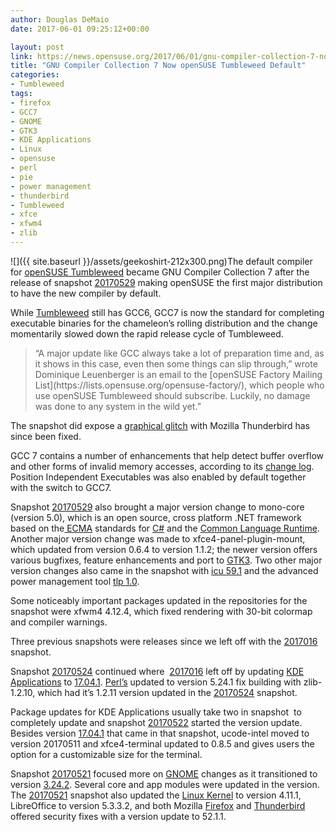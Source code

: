 ```yaml
---
author: Douglas DeMaio
date: 2017-06-01 09:25:12+00:00

layout: post
link: https://news.opensuse.org/2017/06/01/gnu-compiler-collection-7-now-opensuse-tumbleweed-default/
title: "GNU Compiler Collection 7 Now openSUSE Tumbleweed Default"
categories:
- Tumbleweed
tags:
- firefox
- GCC7
- GNOME
- GTK3
- KDE Applications
- Linux
- opensuse
- perl
- pie
- power management
- thunderbird
- Tumbleweed
- xfce
- xfwm4
- zlib
---
```

![]({{ site.baseurl }}/assets/geekoshirt-212x300.png)The default compiler for [openSUSE Tumbleweed](https://en.opensuse.org/Portal:Tumbleweed) became GNU Compiler Collection 7 after the release of snapshot [20170529](https://lists.opensuse.org/opensuse-factory/2017-05/msg00516.html) making openSUSE the first major distribution to have the new compiler by default.

While [Tumbleweed](https://en.opensuse.org/Portal:Tumbleweed) still has GCC6, GCC7 is now the standard for completing executable binaries for the chameleon’s rolling distribution and the change momentarily slowed down the rapid release cycle of Tumbleweed.


<blockquote>“A major update like GCC always take a lot of preparation time and, as it shows in this case, even then some things can slip through,” wrote Dominique Leuenberger is an email to the [openSUSE Factory Mailing List](https://lists.opensuse.org/opensuse-factory/), which people who use openSUSE Tumbleweed should subscribe. Luckily, no damage was done to any system in the wild yet.”</blockquote>


The snapshot did expose a [graphical glitch](https://lists.opensuse.org/opensuse-factory/2017-05/msg00519.html) with Mozilla Thunderbird has since been fixed.

GCC 7 contains a number of enhancements that help detect buffer overflow and other forms of invalid memory accesses, according to its [change log](https://gcc.gnu.org/gcc-7/changes.html). Position Independent Executables was also enabled by default together with the switch to GCC7.

Snapshot [20170529](https://lists.opensuse.org/opensuse-factory/2017-05/msg00516.html) also brought a major version change to mono-core (version 5.0), which is an open source, cross platform .NET framework based on the[ ECMA](http://www.mono-project.com/docs/about-mono/languages/ecma/) standards for [C#](http://www.mono-project.com/docs/about-mono/languages/csharp/) and the [Common Language Runtime](http://www.mono-project.com/docs/advanced/runtime/). Another major version change was made to xfce4-panel-plugin-mount, which updated from version 0.6.4 to version 1.1.2; the newer version offers various bugfixes, feature enhancements and port to [GTK3](https://developer.gnome.org/gtk/3.0/). Two other major version changes also came in the snapshot with [icu 59.1](http://icu-project.org/apiref/icu4c/) and the advanced power management tool [tlp 1.0](https://software.opensuse.org/package/tlp).

<!-- more -->Some noticeably important packages updated in the repositories for the snapshot were xfwm4 4.12.4, which fixed rendering with 30-bit colormap and compiler warnings.

Three previous snapshots were releases since we left off with the [2017016](https://lists.opensuse.org/opensuse-factory/2017-05/msg00209.html) snapshot.

Snapshot [20170524](https://lists.opensuse.org/opensuse-factory/2017-05/msg00421.html) continued where  [2017016](https://lists.opensuse.org/opensuse-factory/2017-05/msg00209.html) left off by updating [KDE Applications](https://www.kde.org/applications/) to [17.04.1](https://www.kde.org/announcements/announce-applications-17.04.1.php). [Perl’s](https://www.perl.org/) updated to version 5.24.1 fix building with zlib-1.2.10, which had it’s 1.2.11 version updated in the [20170524](https://lists.opensuse.org/opensuse-factory/2017-05/msg00421.html) snapshot.

Package updates for KDE Applications usually take two in snapshot  to completely update and snapshot [20170522](https://lists.opensuse.org/opensuse-factory/2017-05/msg00366.html) started the version update. Besides version [17.04.1](https://www.kde.org/announcements/announce-applications-17.04.1.php) that came in that snapshot, ucode-intel moved to version 20170511 and xfce4-terminal updated to 0.8.5 and gives users the option for a customizable size for the terminal.

Snapshot [20170521](https://lists.opensuse.org/opensuse-factory/2017-05/msg00297.html) focused more on [GNOME](https://www.gnome.org/) changes as it transitioned to version [3.24.2](https://mail.gnome.org/archives/gnome-announce-list/2017-May/msg00011.html). Several core and app modules were updated in the version. The [20170521](https://lists.opensuse.org/opensuse-factory/2017-05/msg00297.html) snapshot also updated the [Linux Kernel](https://www.kernel.org/) to version 4.11.1, LibreOffice to version 5.3.3.2, and both Mozilla [Firefox](https://www.mozilla.org/en-US/firefox/52.1.1/releasenotes/) and [Thunderbird](https://www.mozilla.org/en-US/thunderbird/52.1.1/releasenotes/) offered security fixes with a version update to 52.1.1.		
